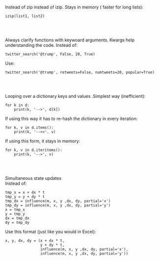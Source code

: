 Instead of zip instead of izip. Stays in memory ( faster for long lists):
```
izip(list1, list2)
```
<br /><br />


Always clarify functions with keywoard arguments. Kwargs help understanding the code. Instead of:
```
twitter_search('@trump', False, 20, True)
```
Use:
```
twitter_search('@trump', retweets=False, numtweets=20, popular=True)
```
<br /><br />


Looping over a dictionary keys and values .Simplest way (inefficient):
```
for k in d:
    print(k, '-->', d[k])
```
If using this way it has to re-hash the dictionary in every iteration:
```
for k, v in d.items():
    print(k, '-->>', v)
```
If  using this form, it stays in memory:
```
for k, v in d.iteritems():
    print(k, '-->', v)
```
<br /><br />


Simultaneous state updates<br />
Instead of:
```
tmp_x = x + dx * t
tmp_y = y + dy * t
tmp_dx = influence(m, x, y ,dx, dy, partial='x')
tmp_dy = influence(m, x, y ,dx, dy, partial='y')
x = tmp_x
y = tmp_y
dx = tmp_dx
dy = tmp_dy
```
Use this format (just like you would in Excel):
```
x, y, dx, dy = (x + dx * t,
                y + dy * t,
                influence(m, x, y ,dx, dy, partial='x'),
                influence(m, x, y ,dx, dy, partial='y'))
```
